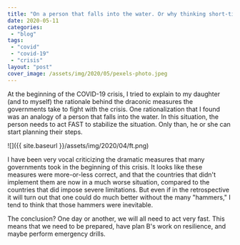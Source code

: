 ```yaml
---
title: "On a person that falls into the water. Or why thinking short-time is a good strategy in times of crisis"
date: 2020-05-11
categories: 
 - "blog"
tags: 
 - "covid"
 - "covid-19"
 - "crisis"
layout: "post"
cover_image: /assets/img/2020/05/pexels-photo.jpeg
---
```


At the beginning of the COVID-19 crisis, I tried to explain to my daughter (and to myself) the rationale behind the draconic measures the governments take to fight with the crisis. One rationalization that I found was an analogy of a person that falls into the water. In this situation, the person needs to act FAST to stabilize the situation. Only than, he or she can start planning their steps.

![]({{ site.baseurl }}/assets/img/2020/04/ft.png)

I have been very vocal criticizing the dramatic measures that many governments took in the beginning of this crisis. It looks like these measures were more-or-less correct, and that the countries that didn't implement them are now in a much worse situation, compared to the countries that did impose severe limitations. But even if in the retrospective it will turn out that one could do much better without the many "hammers," I tend to think that those hammers were inevitable. 

The conclusion? One day or another, we will all need to act very fast. This means that we need to be prepared, have plan B's work on resilience, and maybe perform emergency drills.
